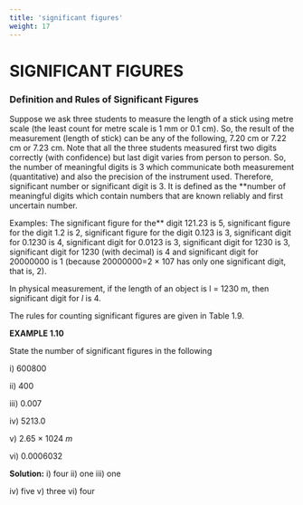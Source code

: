 ```yaml
---
title: 'significant figures'
weight: 17
---
```


# SIGNIFICANT FIGURES

### Definition and Rules of Significant Figures

Suppose we ask three students to measure the length of a stick using metre scale (the least count for metre scale is 1 mm or 0.1 cm). So, the result of the measurement (length of stick) can be any of the following, 7.20 cm or 7.22 cm or 7.23 cm. Note that all the three students measured first two digits correctly (with confidence) but last digit varies from person to person. So, the number of meaningful digits is 3 which communicate both measurement (quantitative) and also the precision of the instrument used. Therefore, significant number or significant digit is 3. It is defined as the **number of meaningful digits which contain numbers that are known reliably and first uncertain number.

 Examples: The significant figure for the** digit 121.23 is 5, significant figure for the digit 1.2 is 2, significant figure for the digit 0.123 is 3, significant digit for 0.1230 is 4, significant digit for 0.0123 is 3, significant digit for 1230 is 3, significant digit for 1230 (with decimal) is 4 and significant digit for 20000000 is 1 (because 20000000=2 × 107 has only one significant digit, that is, 2).

In physical measurement, if the length of an object is l = 1230 m, then significant digit for _l_ is 4.

The rules for counting significant figures are given in Table 1.9.

**EXAMPLE 1.10**

State the number of significant figures in the following 

i) 600800 

ii) 400

iii) 0.007

iv) 5213.0 

v) 2.65 × 1024 _m_

vi) 0.0006032


**Solution:** i) four ii) one iii) one

iv) five v) three vi) four